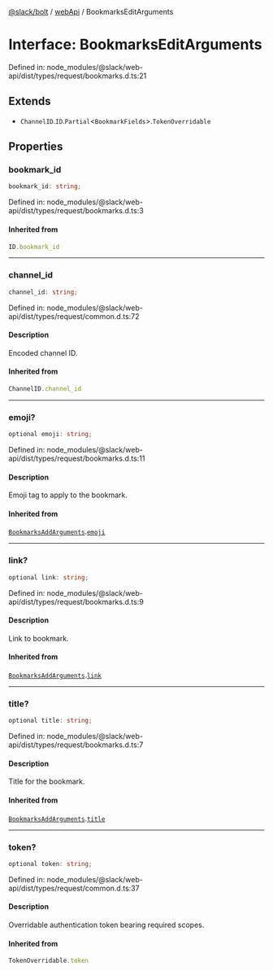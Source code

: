 [@slack/bolt](../../../../index.md) / [webApi](../index.md) / BookmarksEditArguments

# Interface: BookmarksEditArguments

Defined in: node\_modules/@slack/web-api/dist/types/request/bookmarks.d.ts:21

## Extends

- `ChannelID`.`ID`.`Partial`\<`BookmarkFields`\>.`TokenOverridable`

## Properties

### bookmark\_id

```ts
bookmark_id: string;
```

Defined in: node\_modules/@slack/web-api/dist/types/request/bookmarks.d.ts:3

#### Inherited from

```ts
ID.bookmark_id
```

***

### channel\_id

```ts
channel_id: string;
```

Defined in: node\_modules/@slack/web-api/dist/types/request/common.d.ts:72

#### Description

Encoded channel ID.

#### Inherited from

```ts
ChannelID.channel_id
```

***

### emoji?

```ts
optional emoji: string;
```

Defined in: node\_modules/@slack/web-api/dist/types/request/bookmarks.d.ts:11

#### Description

Emoji tag to apply to the bookmark.

#### Inherited from

[`BookmarksAddArguments`](BookmarksAddArguments.md).[`emoji`](BookmarksAddArguments.md#emoji)

***

### link?

```ts
optional link: string;
```

Defined in: node\_modules/@slack/web-api/dist/types/request/bookmarks.d.ts:9

#### Description

Link to bookmark.

#### Inherited from

[`BookmarksAddArguments`](BookmarksAddArguments.md).[`link`](BookmarksAddArguments.md#link)

***

### title?

```ts
optional title: string;
```

Defined in: node\_modules/@slack/web-api/dist/types/request/bookmarks.d.ts:7

#### Description

Title for the bookmark.

#### Inherited from

[`BookmarksAddArguments`](BookmarksAddArguments.md).[`title`](BookmarksAddArguments.md#title)

***

### token?

```ts
optional token: string;
```

Defined in: node\_modules/@slack/web-api/dist/types/request/common.d.ts:37

#### Description

Overridable authentication token bearing required scopes.

#### Inherited from

```ts
TokenOverridable.token
```

